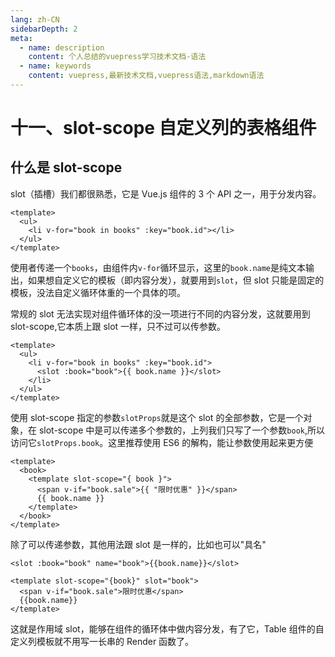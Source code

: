 ```yaml
---
lang: zh-CN
sidebarDepth: 2
meta:
  - name: description
    content: 个人总结的vuepress学习技术文档-语法
  - name: keywords
    content: vuepress,最新技术文档,vuepress语法,markdown语法
---
```


# 十一、slot-scope 自定义列的表格组件

## 什么是 slot-scope

slot（插槽）我们都很熟悉，它是 Vue.js 组件的 3 个 API 之一，用于分发内容。

```vue
<template>
  <ul>
    <li v-for="book in books" :key="book.id"></li>
  </ul>
</template>
```

使用者传递一个`books`，由组件内`v-for`循环显示，这里的`book.name`是纯文本输出，如果想自定义它的模板（即内容分发），就要用到`slot`，但 slot 只能是固定的模板，没法自定义循环体重的一个具体的项。

常规的 slot 无法实现对组件循环体的没一项进行不同的内容分发，这就要用到 slot-scope,它本质上跟 slot 一样，只不过可以传参数。

```
<template>
  <ul>
    <li v-for="book in books" :key="book.id">
      <slot :book="book">{{ book.name }}</slot>
    </li>
  </ul>
</template>
```

使用 slot-scope 指定的参数`slotProps`就是这个 slot 的全部参数，它是一个对象，在 slot-scope 中是可以传递多个参数的，上列我们只写了一个参数`book`,所以访问它`slotProps.book`。这里推荐使用 ES6 的解构，能让参数使用起来更方便

```
<template>
  <book>
    <template slot-scope="{ book }">
      <span v-if="book.sale">{{ "限时优惠" }}</span>
      {{ book.name }}
    </template>
  </book>
</template>
```

除了可以传递参数，其他用法跟 slot 是一样的，比如也可以"具名"

```
<slot :book="book" name="book">{{book.name}}</slot>
```

```
<template slot-scope="{book}" slot="book">
  <span v-if="book.sale">限时优惠</span>
  {{book.name}}
</template>
```

这就是作用域 slot，能够在组件的循环体中做内容分发，有了它，Table 组件的自定义列模板就不用写一长串的 Render 函数了。
